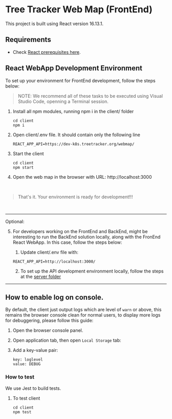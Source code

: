 
# Tree Tracker Web Map (FrontEnd)

This project is built using React version 16.13.1.

## Requirements

* Check [React prerequisites here](https://reactjs.org/tutorial/tutorial.html#prerequisites).


## React WebApp Development Environment  

To set up your environment for FrontEnd development, follow the steps below:

> NOTE: We recommend all of these tasks to be executed using Visual Studio Code, openning a Terminal session.

1. Install all npm modules, running npm i in the client/ folder

    ```
    cd client
    npm i
    ```

2. Open client/.env file.  It should contain only the following line

    ```
    REACT_APP_API=https://dev-k8s.treetracker.org/webmap/
    ```
3. Start the client
    ```
    cd client
    npm start
    ```
4. Open the web map in the browser with URL: http://localhost:3000  

<br>  

> That's it. Your environment is ready for development!!!  

<br>  


---

Optional:

5. For developers working on the FrontEnd and BackEnd, might be interesting to run the BackEnd solution locally, along with the FronEnd React WebApp. In this case, follow the steps below:

    1. Update client/.env file with: 
    ```
    REACT_APP_API=http://localhost:3000/
    ```

    2. To set up the API development environment locally, follow the steps at the [server folder](./../server)


---

## How to enable log on console.

By default, the client just output logs which are level of `warn` or above, this remains the browser console clean for normal users, to display more logs for debuggering, please follow this guide:

1. Open the browser console panel.

2. Open application tab, then open `Local Storage` tab:

3. Add a key-value pair:
    ```
    key: loglevel
    value: DEBUG
    ```

### How to test

We use Jest to build tests.

1. To test client
    ```
    cd client
    npm test
    ```

